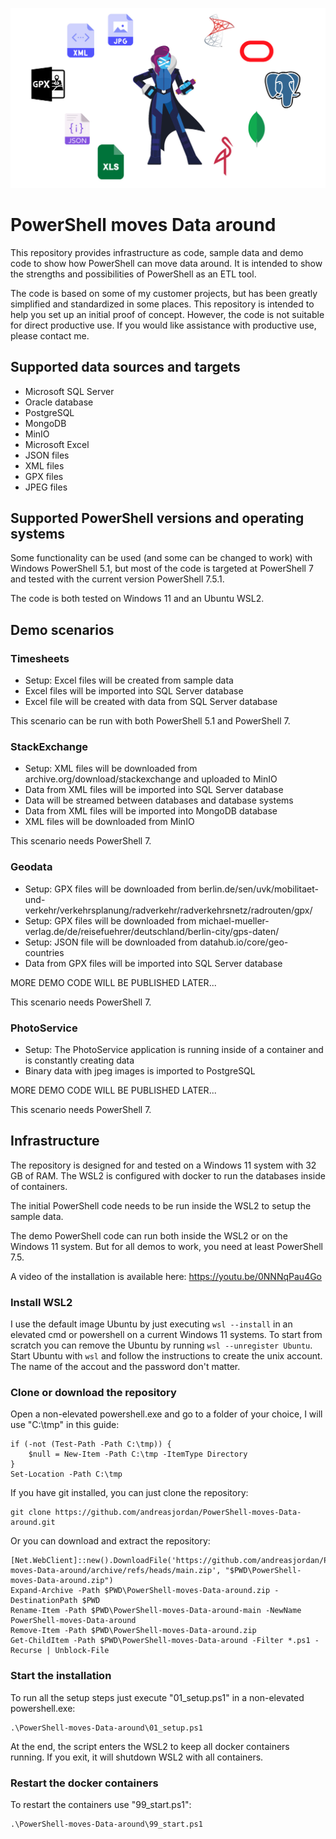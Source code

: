 ![logo](logo.jpg)
# PowerShell moves Data around

This repository provides infrastructure as code, sample data and demo code to show how PowerShell can move data around.
It is intended to show the strengths and possibilities of PowerShell as an ETL tool.

The code is based on some of my customer projects, but has been greatly simplified and standardized in some places.
This repository is intended to help you set up an initial proof of concept. However, the code is not suitable for direct productive use.
If you would like assistance with productive use, please contact me.



## Supported data sources and targets

- Microsoft SQL Server
- Oracle database
- PostgreSQL
- MongoDB
- MinIO
- Microsoft Excel
- JSON files
- XML files
- GPX files
- JPEG files



## Supported PowerShell versions and operating systems

Some functionality can be used (and some can be changed to work) with Windows PowerShell 5.1, but most of the code is targeted at PowerShell 7 and tested with the current version PowerShell 7.5.1.

The code is both tested on Windows 11 and an Ubuntu WSL2.



## Demo scenarios

### Timesheets

- Setup: Excel files will be created from sample data
- Excel files will be imported into SQL Server database
- Excel file will be created with data from SQL Server database

This scenario can be run with both PowerShell 5.1 and PowerShell 7.


### StackExchange

- Setup: XML files will be downloaded from archive.org/download/stackexchange and uploaded to MinIO
- Data from XML files will be imported into SQL Server database
- Data will be streamed between databases and database systems
- Data from XML files will be imported into MongoDB database
- XML files will be downloaded from MinIO

This scenario needs PowerShell 7.


### Geodata

- Setup: GPX files will be downloaded from berlin.de/sen/uvk/mobilitaet-und-verkehr/verkehrsplanung/radverkehr/radverkehrsnetz/radrouten/gpx/
- Setup: GPX files will be downloaded from michael-mueller-verlag.de/de/reisefuehrer/deutschland/berlin-city/gps-daten/
- Setup: JSON file will be downloaded from datahub.io/core/geo-countries
- Data from GPX files will be imported into SQL Server database

MORE DEMO CODE WILL BE PUBLISHED LATER...

This scenario needs PowerShell 7.


### PhotoService

- Setup: The PhotoService application is running inside of a container and is constantly creating data
- Binary data with jpeg images is imported to PostgreSQL

MORE DEMO CODE WILL BE PUBLISHED LATER...

This scenario needs PowerShell 7.



## Infrastructure

The repository is designed for and tested on a Windows 11 system with 32 GB of RAM. The WSL2 is configured with docker to run the databases inside of containers.

The initial PowerShell code needs to be run inside the WSL2 to setup the sample data.

The demo PowerShell code can run both inside the WSL2 or on the Windows 11 system. But for all demos to work, you need at least PowerShell 7.5.

A video of the installation is available here: https://youtu.be/0NNNqPau4Go


### Install WSL2

I use the default image Ubuntu by just executing `wsl --install` in an elevated cmd or powershell on a current Windows 11 systems. To start from scratch you can remove the Ubuntu by running `wsl --unregister Ubuntu`. Start Ubuntu with `wsl` and follow the instructions to create the unix account. The name of the accout and the password don't matter.


### Clone or download the repository

Open a non-elevated powershell.exe and go to a folder of your choice, I will use "C:\tmp" in this guide:

```
if (-not (Test-Path -Path C:\tmp)) {
    $null = New-Item -Path C:\tmp -ItemType Directory
}
Set-Location -Path C:\tmp
```

If you have git installed, you can just clone the repository:

```
git clone https://github.com/andreasjordan/PowerShell-moves-Data-around.git
```

Or you can download and extract the repository:

```
[Net.WebClient]::new().DownloadFile('https://github.com/andreasjordan/PowerShell-moves-Data-around/archive/refs/heads/main.zip', "$PWD\PowerShell-moves-Data-around.zip")
Expand-Archive -Path $PWD\PowerShell-moves-Data-around.zip -DestinationPath $PWD
Rename-Item -Path $PWD\PowerShell-moves-Data-around-main -NewName PowerShell-moves-Data-around
Remove-Item -Path $PWD\PowerShell-moves-Data-around.zip
Get-ChildItem -Path $PWD\PowerShell-moves-Data-around -Filter *.ps1 -Recurse | Unblock-File
```


### Start the installation

To run all the setup steps just execute "01_setup.ps1" in a non-elevated powershell.exe:

```
.\PowerShell-moves-Data-around\01_setup.ps1
```

At the end, the script enters the WSL2 to keep all docker containers running. If you exit, it will shutdown WSL2 with all containers.


### Restart the docker containers

To restart the containers use "99_start.ps1":

```
.\PowerShell-moves-Data-around\99_start.ps1
```
